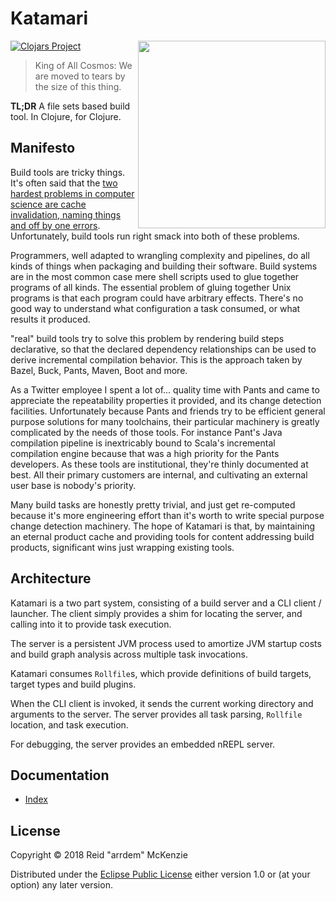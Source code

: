 # Katamari
<img align="right" src="/etc/katamari.jpg" width=300/>

[![Clojars Project](http://clojars.org/me.arrdem/katamari/latest-version.svg)](https://clojars.org/me.arrdem/katamari)

> King of All Cosmos: We are moved to tears by the size of this thing.

**TL;DR** A file sets based build tool. In Clojure, for Clojure.

## Manifesto

Build tools are tricky things.
It's often said that the [two hardest problems in computer science are cache invalidation, naming things and off by one errors](https://twitter.com/codinghorror/status/506010907021828096).
Unfortunately, build tools run right smack into both of these problems.

Programmers, well adapted to wrangling complexity and pipelines, do all kinds of things when packaging and building their software.
Build systems are in the most common case mere shell scripts used to glue together programs of all kinds.
The essential problem of gluing together Unix programs is that each program could have arbitrary effects.
There's no good way to understand what configuration a task consumed, or what results it produced.

"real" build tools try to solve this problem by rendering build steps declarative, so that the declared dependency relationships can be used to derive incremental compilation behavior.
This is the approach taken by Bazel, Buck, Pants, Maven, Boot and more.

As a Twitter employee I spent a lot of...
quality time with Pants and came to appreciate the repeatability properties it provided, and its change detection facilities.
Unfortunately because Pants and friends try to be efficient general purpose solutions for many toolchains, their particular machinery is greatly complicated by the needs of those tools.
For instance Pant's Java compilation pipeline is inextricably bound to Scala's incremental compilation engine because that was a high priority for the Pants developers.
As these tools are institutional, they're thinly documented at best.
All their primary customers are internal, and cultivating an external user base is nobody's priority.

Many build tasks are honestly pretty trivial, and just get re-computed because it's more engineering effort than it's worth to write special purpose change detection machinery.
The hope of Katamari is that, by maintaining an eternal product cache and providing tools for content addressing build products, significant wins just wrapping existing tools.

## Architecture

Katamari is a two part system, consisting of a build server and a CLI client / launcher.
The client simply provides a shim for locating the server, and calling into it to provide task execution.

The server is a persistent JVM process used to amortize JVM startup costs and build graph analysis across multiple task invocations.

Katamari consumes `Rollfile`s, which provide definitions of build targets, target types and build plugins.

When the CLI client is invoked, it sends the current working directory and arguments to the server.
The server provides all task parsing, `Rollfile` location, and task execution.

For debugging, the server provides an embedded nREPL server.

## Documentation

- [Index](/docs/index.md)

## License

Copyright © 2018 Reid "arrdem" McKenzie

Distributed under the [Eclipse Public License](/LICENSE) either version 1.0 or (at your option) any later version.
